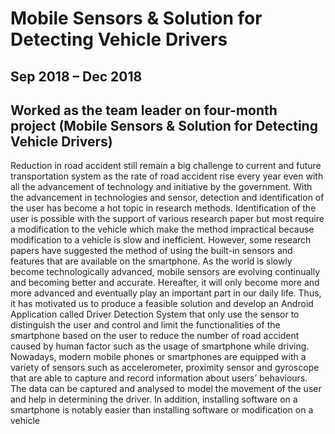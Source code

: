 # Mobile Sensors & Solution for Detecting Vehicle Drivers
## Sep 2018 – Dec 2018

## Worked as the team leader on four-month project (Mobile Sensors & Solution for Detecting Vehicle Drivers)

Reduction in road accident still remain a big challenge to current and future transportation system as the rate of road accident rise every year even with all the advancement of technology and initiative by the government.
With the advancement in technologies and sensor, detection and identification of the user has become a hot topic in research methods. Identification of the user is possible with the support of various research paper but most require a modification to the vehicle which make the method impractical because modification to a vehicle is slow and inefficient. However, some research papers have suggested the method of using the built-in sensors and features that are available on the smartphone. As the world is slowly become technologically advanced, mobile sensors are evolving continually and becoming better and accurate. Hereafter, it will only become more and more advanced and eventually play an important part in our daily life.
Thus, it has motivated us to produce a feasible solution and develop an Android Application called Driver Detection System that only use the sensor to distinguish the user and control and limit the functionalities of the smartphone based on the user to reduce the number of road accident caused by human factor such as the usage of smartphone while driving. Nowadays, modern mobile phones or smartphones are equipped with a variety of sensors such as accelerometer, proximity sensor and gyroscope that are able to capture and record information about users’ behaviours. The data can be captured and analysed to model the movement of the user and help in determining the driver. In addition, installing software on a smartphone is notably easier than installing software or modification on a vehicle
